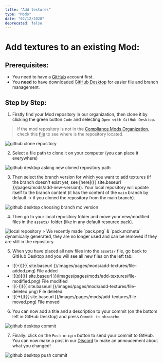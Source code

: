 ```yaml
---
title: "Add textures"
type: "Mods"
date: "02/12/2020"
deprecated: false
---
```


# Add textures to an **existing** Mod:

## Prerequisites:

- You need to have a [GitHub](https://github.com/) account first.  
- You **need** to have downloaded [GitHub Desktop](https://desktop.github.com/) for easier file and branch management.

## Step by Step:

1. Firstly find your Mod repository in our organization, then clone it by clicking the green button `Code` and selecting `Open with GitHub Desktop`.  
> If the mod repository is not in the [Compliance Mods Organization](https://github.com/Faithful-Mods), check this [file](https://github.com/Faithful-Resource-Pack/JSON/blob/main/mods/mods.json) to see where is the repository located.  

<img src="{{ site.baseurl }}/images/pages/mods/add-textures/github-clone.png" alt="github clone repository" class="center" loading="lazy">

2. Select a file path to clone it on your computer (you can place it everywhere)  
<img src="{{ site.baseurl }}/images/pages/mods/add-textures/github-desktop-clone.png" alt="github desktop asking new cloned repository path" class="center" loading="lazy">

3. Then select the branch version for which you want to add textures (if the branch doesn't exist yet, see [here]({{ site.baseurl }}/pages/mods/add-new-version)). Your local repository will update itself to the branch content (it has the content of the `main` branch by default → if you cloned the repository from the main branch).  
<img src="{{ site.baseurl }}/images/pages/mods/add-textures/github-desktop-select-branch.png" alt="github desktop choosing branch mc version" class="center" loading="lazy">

4. Then go to your local repository folder and move your new/modified files in the `assets/` folder (like in any default resource pack).
<img src="{{ site.baseurl }}/images/pages/mods/add-textures/folder-example.png" alt="local repository" class="center" loading="lazy">
> We recently made `pack.png` & `pack.mcmeta` dynamically generated, they are no longer used and can be removed if they are still in the repository.

5. When you have placed all new files into the `assets/` file, go back to GitHub Desktop and you will see all new files on the left tab:
- ![(+)]({{ site.baseurl }}/images/pages/mods/add-textures/file-added.png) File added
- ![(o)]({{ site.baseurl }}/images/pages/mods/add-textures/file-modified.png) File modified
- ![(-)]({{ site.baseurl }}/images/pages/mods/add-textures/file-deleted.png) File deleted
- ![(→)]({{ site.baseurl }}/images/pages/mods/add-textures/file-moved.png) File moved

6.  You can now add a title and a description to your commit (on the bottom left in GitHub Desktop) and press `Commit to <branch>`.  
<img src="{{ site.baseurl }}/images/pages/mods/add-textures/github-desktop-commit.png" alt="github desktop commit" class="center" loading="lazy">

7.  Finally: click on the `Push origin` button to send your commit to GitHub. You can now make a post in our [Discord](https://discord.com/invite/QF2CAX7) to make an annoucement about what you changed!  
<img src="{{ site.baseurl }}/images/pages/mods/add-textures/github-desktop-push.png" alt="github desktop push commit" class="center" loading="lazy">